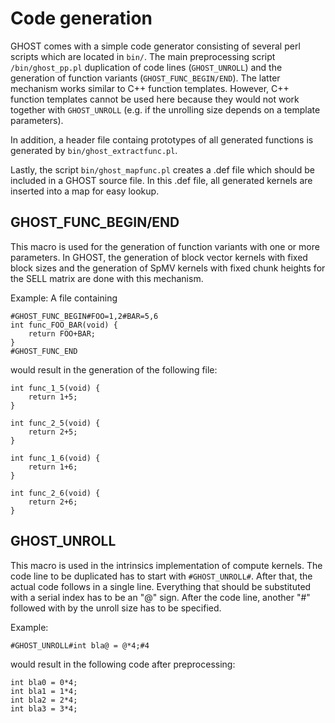 Code generation
===============

GHOST comes with a simple code generator consisting of several perl scripts which are located in `bin/`.
The main preprocessing script `/bin/ghost_pp.pl` duplication of code lines (`GHOST_UNROLL`) and the generation of function variants (`GHOST_FUNC_BEGIN/END`).
The latter mechanism works similar to C++ function templates.
However, C++ function templates cannot be used here because they would not work together with `GHOST_UNROLL` (e.g. if the unrolling size depends on a template parameters).

In addition, a header file containg prototypes of all generated functions is generated by `bin/ghost_extractfunc.pl`.

Lastly, the script `bin/ghost_mapfunc.pl` creates a .def file which should be included in a GHOST source file.
In this .def file, all generated kernels are inserted into a map for easy lookup.

GHOST_FUNC_BEGIN/END
--------------------

This macro is used for the generation of function variants with one or more parameters.
In GHOST, the generation of block vector kernels with fixed block sizes and the generation of SpMV kernels with fixed chunk heights for the SELL matrix are done with this mechanism. 

Example: A file containing
~~~{.c}
#GHOST_FUNC_BEGIN#FOO=1,2#BAR=5,6
int func_FOO_BAR(void) {
    return FOO+BAR;
}
#GHOST_FUNC_END
~~~
would result in the generation of the following file:
~~~{.c}
int func_1_5(void) {
    return 1+5;
}

int func_2_5(void) {
    return 2+5;
}

int func_1_6(void) {
    return 1+6;
}

int func_2_6(void) {
    return 2+6;
}
~~~

GHOST_UNROLL
------------

This macro is used in the intrinsics implementation of compute kernels.
The code line to be duplicated has to start with `#GHOST_UNROLL#`. After that, the actual code follows in a single line.
Everything that should be substituted with a serial index has to be an "@" sign.
After the code line, another "#" followed with by the unroll size has to be specified.

Example:
~~~{.c}
#GHOST_UNROLL#int bla@ = @*4;#4
~~~
would result in the following code after preprocessing:
~~~{.c}
int bla0 = 0*4;
int bla1 = 1*4;
int bla2 = 2*4;
int bla3 = 3*4;
~~~

